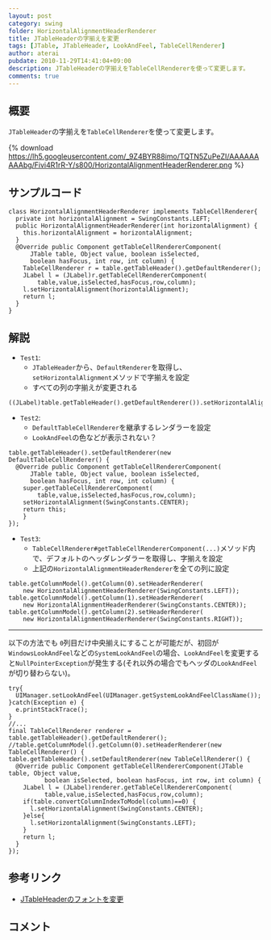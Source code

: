 ```yaml
---
layout: post
category: swing
folder: HorizontalAlignmentHeaderRenderer
title: JTableHeaderの字揃えを変更
tags: [JTable, JTableHeader, LookAndFeel, TableCellRenderer]
author: aterai
pubdate: 2010-11-29T14:41:04+09:00
description: JTableHeaderの字揃えをTableCellRendererを使って変更します。
comments: true
---
```

## 概要
`JTableHeader`の字揃えを`TableCellRenderer`を使って変更します。

{% download https://lh5.googleusercontent.com/_9Z4BYR88imo/TQTN5ZuPeZI/AAAAAAAAAbg/Fivi4R1rR-Y/s800/HorizontalAlignmentHeaderRenderer.png %}

## サンプルコード
<pre class="prettyprint"><code>class HorizontalAlignmentHeaderRenderer implements TableCellRenderer{
  private int horizontalAlignment = SwingConstants.LEFT;
  public HorizontalAlignmentHeaderRenderer(int horizontalAlignment) {
    this.horizontalAlignment = horizontalAlignment;
  }
  @Override public Component getTableCellRendererComponent(
      JTable table, Object value, boolean isSelected,
      boolean hasFocus, int row, int column) {
    TableCellRenderer r = table.getTableHeader().getDefaultRenderer();
    JLabel l = (JLabel)r.getTableCellRendererComponent(
        table,value,isSelected,hasFocus,row,column);
    l.setHorizontalAlignment(horizontalAlignment);
    return l;
  }
}
</code></pre>

## 解説
- `Test1`:
    - `JTableHeader`から、`DefaultRenderer`を取得し、`setHorizontalAlignment`メソッドで字揃えを設定
    - すべての列の字揃えが変更される

<!-- dummy comment line for breaking list -->

<pre class="prettyprint"><code>((JLabel)table.getTableHeader().getDefaultRenderer()).setHorizontalAlignment(SwingConstants.CENTER);
</code></pre>

- `Test2`:
    - `DefaultTableCellRenderer`を継承するレンダラーを設定
    - `LookAndFeel`の色などが表示されない？

<!-- dummy comment line for breaking list -->

<pre class="prettyprint"><code>table.getTableHeader().setDefaultRenderer(new DefaultTableCellRenderer() {
  @Override public Component getTableCellRendererComponent(
      JTable table, Object value, boolean isSelected,
      boolean hasFocus, int row, int column) {
    super.getTableCellRendererComponent(
        table,value,isSelected,hasFocus,row,column);
    setHorizontalAlignment(SwingConstants.CENTER);
    return this;
    }
});
</code></pre>

- `Test3`:
    - `TableCellRenderer#getTableCellRendererComponent(...)`メソッド内で、デフォルトのヘッダレンダラーを取得し、字揃えを設定
    - 上記の`HorizontalAlignmentHeaderRenderer`を全ての列に設定

<!-- dummy comment line for breaking list -->

<pre class="prettyprint"><code>table.getColumnModel().getColumn(0).setHeaderRenderer(
    new HorizontalAlignmentHeaderRenderer(SwingConstants.LEFT));
table.getColumnModel().getColumn(1).setHeaderRenderer(
    new HorizontalAlignmentHeaderRenderer(SwingConstants.CENTER));
table.getColumnModel().getColumn(2).setHeaderRenderer(
    new HorizontalAlignmentHeaderRenderer(SwingConstants.RIGHT));
</code></pre>

- - - -
以下の方法でも `0`列目だけ中央揃えにすることが可能だが、初回が`WindowsLookAndFeel`などの`SystemLookAndFeel`の場合、`LookAndFeel`を変更すると`NullPointerException`が発生する(それ以外の場合でもヘッダの`LookAndFeel`が切り替わらない)。

<pre class="prettyprint"><code>try{
  UIManager.setLookAndFeel(UIManager.getSystemLookAndFeelClassName());
}catch(Exception e) {
  e.printStackTrace();
}
//...
final TableCellRenderer renderer = table.getTableHeader().getDefaultRenderer();
//table.getColumnModel().getColumn(0).setHeaderRenderer(new TableCellRenderer() {
table.getTableHeader().setDefaultRenderer(new TableCellRenderer() {
  @Override public Component getTableCellRendererComponent(JTable table, Object value,
          boolean isSelected, boolean hasFocus, int row, int column) {
    JLabel l = (JLabel)renderer.getTableCellRendererComponent(
          table,value,isSelected,hasFocus,row,column);
    if(table.convertColumnIndexToModel(column)==0) {
      l.setHorizontalAlignment(SwingConstants.CENTER);
    }else{
      l.setHorizontalAlignment(SwingConstants.LEFT);
    }
    return l;
  }
});
</code></pre>

## 参考リンク
- [JTableHeaderのフォントを変更](http://ateraimemo.com/Swing/HeaderFont.html)

<!-- dummy comment line for breaking list -->

## コメント
